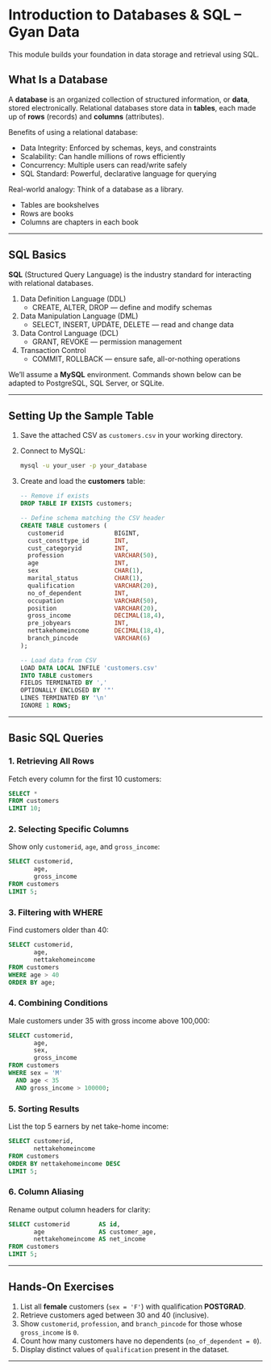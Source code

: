 # Introduction to Databases & SQL – Gyan Data

This module builds your foundation in data storage and retrieval using SQL. 

## What Is a Database

A **database** is an organized collection of structured information, or **data**, stored electronically. Relational databases store data in **tables**, each made up of **rows** (records) and **columns** (attributes).  

Benefits of using a relational database:  
- Data Integrity: Enforced by schemas, keys, and constraints  
- Scalability: Can handle millions of rows efficiently  
- Concurrency: Multiple users can read/write safely  
- SQL Standard: Powerful, declarative language for querying  

Real-world analogy: Think of a database as a library.  
- Tables are bookshelves  
- Rows are books  
- Columns are chapters in each book  

---

## SQL Basics

**SQL** (Structured Query Language) is the industry standard for interacting with relational databases.  

1. Data Definition Language (DDL)  
   - CREATE, ALTER, DROP — define and modify schemas  
2. Data Manipulation Language (DML)  
   - SELECT, INSERT, UPDATE, DELETE — read and change data  
3. Data Control Language (DCL)  
   - GRANT, REVOKE — permission management  
4. Transaction Control  
   - COMMIT, ROLLBACK — ensure safe, all-or-nothing operations  

We’ll assume a **MySQL** environment. Commands shown below can be adapted to PostgreSQL, SQL Server, or SQLite.

---

## Setting Up the Sample Table

1. Save the attached CSV as `customers.csv` in your working directory.  
2. Connect to MySQL:  
   ```bash
   mysql -u your_user -p your_database
   ```  
3. Create and load the **customers** table:

   ```sql
   -- Remove if exists
   DROP TABLE IF EXISTS customers;

   -- Define schema matching the CSV header
   CREATE TABLE customers (
     customerid              BIGINT,
     cust_consttype_id       INT,
     cust_categoryid         INT,
     profession              VARCHAR(50),
     age                     INT,
     sex                     CHAR(1),
     marital_status          CHAR(1),
     qualification           VARCHAR(20),
     no_of_dependent         INT,
     occupation              VARCHAR(50),
     position                VARCHAR(20),
     gross_income            DECIMAL(18,4),
     pre_jobyears            INT,
     nettakehomeincome       DECIMAL(18,4),
     branch_pincode          VARCHAR(6)
   );

   -- Load data from CSV
   LOAD DATA LOCAL INFILE 'customers.csv'
   INTO TABLE customers
   FIELDS TERMINATED BY ','
   OPTIONALLY ENCLOSED BY '"'
   LINES TERMINATED BY '\n'
   IGNORE 1 ROWS;
   ```

---

## Basic SQL Queries

### 1. Retrieving All Rows

Fetch every column for the first 10 customers:

```sql
SELECT *
FROM customers
LIMIT 10;
```

### 2. Selecting Specific Columns

Show only `customerid`, `age`, and `gross_income`:

```sql
SELECT customerid,
       age,
       gross_income
FROM customers
LIMIT 5;
```

### 3. Filtering with WHERE

Find customers older than 40:

```sql
SELECT customerid,
       age,
       nettakehomeincome
FROM customers
WHERE age > 40
ORDER BY age;
```

### 4. Combining Conditions

Male customers under 35 with gross income above 100,000:

```sql
SELECT customerid,
       age,
       sex,
       gross_income
FROM customers
WHERE sex = 'M'
  AND age < 35
  AND gross_income > 100000;
```

### 5. Sorting Results

List the top 5 earners by net take-home income:

```sql
SELECT customerid,
       nettakehomeincome
FROM customers
ORDER BY nettakehomeincome DESC
LIMIT 5;
```

### 6. Column Aliasing

Rename output column headers for clarity:

```sql
SELECT customerid        AS id,
       age               AS customer_age,
       nettakehomeincome AS net_income
FROM customers
LIMIT 5;
```

---

## Hands-On Exercises

1. List all **female** customers (`sex = 'F'`) with qualification **POSTGRAD**.  
2. Retrieve customers aged between 30 and 40 (inclusive).  
3. Show `customerid`, `profession`, and `branch_pincode` for those whose `gross_income` is `0`.  
4. Count how many customers have no dependents (`no_of_dependent = 0`).  
5. Display distinct values of `qualification` present in the dataset.  

---